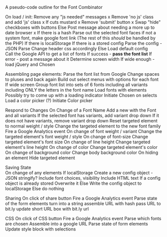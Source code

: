 A pseudo-code outline for the Font Combinator


On load / init:
  Remove any "js needed" messages x
  Remove 'no js' class and add 'js' class x
  If cuts mustard x
    Remove 'submit' button x
    Swap "hide" checkboxes with buttons
  Else
    Post message about needing a more up to date browser   x
  If there is a hash
    Parse out the selected font faces
      if not a system font, make google font link
    (The rest of this *should* be handled by the PHP)
  If there is localStorage
    If there is a stored config
      Parse the config - JSON Parse
      Change header css accordingly
    Else
      Load default config  
  Call the Google API to get a list of fonts
    If success - **pass the font list**
    If error - post a message about it
  Determine screen width
    If wide enough - load jQuery and Chosen

Assembling page elements:
  Parse the font list from Google
  Change spaces to pluses and back again
  Build out select menus with options for each font
  If wide screen
    Group font list into sets of 6 fonts
      including all variants
      including ONLY the letters in the font name
    Load fonts with <link> elements 
      Possibly try to come up with a loading indicator
    Initiate Chosen on selects
    Load a color picker (?)
    Initiate Color picker

Respond to Changes
  On Change of a Font Name
    Add a new <link> with the Font and all variants
    If the selected font has variants, add variant drop down
    If it does not have variants, remove variant drop down
      Reset targeted element to normal weight / style
    Change the targeted element to the new font family
    Fire a Google Analytics event
  On change of font weight / variant
    Change the targeted element's font weight / style
  On change of font-size
    Change targeted element's font size
  On change of line height
    Change targeted element's line height
  On change of color
    Change targeted element's color
  On change of background color
    Change body background color
  On hiding an element
    Hide targeted element


Saving State   
  On change of any elements
    If localStorage
      Create a new config object - JSON stringify?
        Include font choices, visibility
        Include HTML text 
      If a config object is already stored
        Overwrite it
      Else
        Write the config object to localStorage 
    Else
      do nothing

Sharing
  On click of share button
    Fire a Google Analytics event
    Parse state of the form elements
    turn into a string
    assemble URL with hash
    pass URL to bit.ly
    update short URL box with bit.ly url

CSS
  On click of CSS button
    Fire a Google Analytics event
    Parse which fonts are chosen
      Assemble into a google URL
    Parse state of form elements
    Update style block with selections  